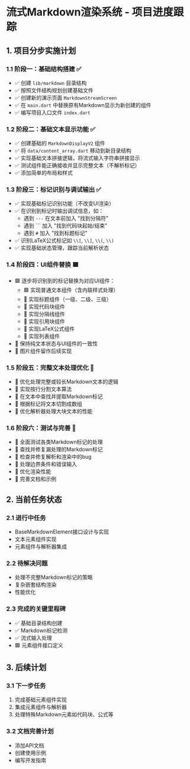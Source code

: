 # 流式Markdown渲染系统 - 项目进度跟踪

## 1. 项目分步实施计划

### 1.1 阶段一：基础结构搭建 ✅
- ✅ 创建 `lib/markdown` 目录结构
- ✅ 按照文件结构规划创建基础文件
- ✅ 创建新的演示页面 `MarkdownStreamScreen`
- ✅ 在 `main.dart` 中替换原有Markdown显示为新创建的组件
- ✅ 编写项目入口文件 `index.dart`

### 1.2 阶段二：基础文本显示功能 ✅
- ✅ 创建基础的 `MarkdownDisplayV2` 组件
- ✅ 将 `data/content_array.dart` 移动到新目录结构
- ✅ 实现基础文本拼接逻辑，将流式输入字符串拼接显示
- ✅ 测试组件能正确接收并显示完整文本（不解析标记）
- ✅ 添加简单的布局和样式

### 1.3 阶段三：标记识别与调试输出 ✅
- ✅ 实现基础标记识别功能（不改变UI渲染）
- ✅ 在识别到标记时输出调试信息，如：
  - 遇到 `---` 在文本前加入 "找到分隔符"
  - 遇到 ``` 加入 "找到代码块起始/结束"
  - 遇到 `#` 加入 "找到标题标记"
- ✅ 识别LaTeX公式标记如 `\\[`, `\\]`, `\\(`, `\\)`
- ✅ 实现基础状态管理，跟踪当前解析状态

### 1.4 阶段四：UI组件替换 🟩
- 🟩 逐步将识别到的标记替换为对应UI组件：
  - 🟩 实现普通文本组件（含内联样式处理）
  - 🔲 实现标题组件（一级、二级、三级）
  - 🔲 实现代码块组件
  - 🔲 实现分隔线组件
  - 🔲 实现引用块组件
  - 🔲 实现LaTeX公式组件
  - 🔲 实现列表组件
- 🔲 保持纯文本状态与UI组件的一致性
- 🔲 图片组件留作后续实现

### 1.5 阶段五：完整文本处理优化 🔲
- 🔲 优化处理完整或较长Markdown文本的逻辑
- 🔲 实现按行分割文本算法
- 🔲 在文本中查找并提取Markdown标记
- 🔲 根据标记将文本切割成数组
- 🔲 优化解析器处理大块文本的性能

### 1.6 阶段六：测试与完善 🔲
- 🔲 全面测试各类Markdown标记的处理
- 🔲 查找并修复漏处理的Markdown标记
- 🔲 检查并修复解析和渲染中的bug
- 🔲 处理边界条件和错误输入
- 🔲 优化渲染性能
- 🔲 完善文档和示例

## 2. 当前任务状态

### 2.1 进行中任务
- BaseMarkdownElement接口设计与实现
- 文本元素组件实现
- 元素组件与解析器集成

### 2.2 待解决问题
- 处理不完整Markdown标记的策略
- 复杂嵌套结构渲染
- 性能优化

### 2.3 完成的关键里程碑
- ✅ 基础目录结构创建
- ✅ Markdown标记检测
- ✅ 流式输入处理
- 🟩 元素组件接口定义

## 3. 后续计划

### 3.1 下一步任务
1. 完成基础元素组件实现
2. 集成元素组件与解析器
3. 处理特殊Markdown元素如代码块、公式等

### 3.2 文档完善计划
- 添加API文档
- 创建使用示例
- 编写开发指南 